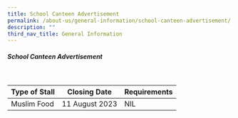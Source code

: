 ```yaml
---
title: School Canteen Advertisement
permalink: /about-us/general-information/school-canteen-advertisement/
description: ""
third_nav_title: General Information
---
```

##### School Canteen Advertisement
<br>

| Type of Stall | Closing Date | Requirements |
| -------- | -------- | -------- |
| Muslim Food | 11 August 2023 | NIL     |

